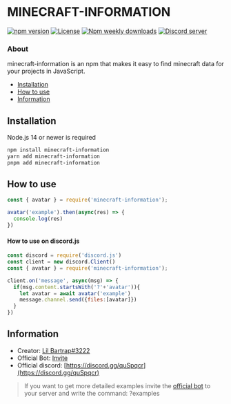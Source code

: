 # MINECRAFT-INFORMATION
[![npm version](https://img.shields.io/npm/v/minecraft-information?label=version)](https://www.npmjs.com/package/minecraft-information)
[![License](https://img.shields.io/npm/l/minecraft-information)](https://www.npmjs.com/package/minecraft-information)
[![Npm weekly downloads](https://img.shields.io/npm/dw/minecraft-information)](https://www.npmjs.com/package/minecraft-information)
[![Discord server](https://img.shields.io/discord/770577878470623262?label=discord)](https://discord.gg/quSpqcr)

### About
minecraft-information is an npm that makes it easy to find minecraft data for your projects in JavaScript.
  - [Installation](#installation)
  - [How to use](#how-to-use)
  - [Information](#information)

## Installation 
Node.js 14 or newer is required

```bash
npm install minecraft-information
yarn add minecraft-information
pnpm add minecraft-information
```

## How to use
```js
const { avatar } = require('minecraft-information');

avatar('example').then(async(res) => {
  console.log(res)
})
```
#### How to use on discord.js
```js
const discord = require('discord.js')
const client = new discord.Client()
const { avatar } = require('minecraft-information');

client.on('message', async(msg) => {
  if(msg.content.startsWith('?'+'avatar')){
    let avatar = await avatar('example')
    message.channel.send({files:[avatar]})
  }
})
```

## Information

- Creator: [Lil Bartrap#3222](https://github.com/lilbartrap999)
- Official Bot: [Invite](https://discord.com/oauth2/authorize?client_id=708562057590603796&permissions=535260687424&scope=bot%20applications.commands)
- Official discord: [https://discord.gg/quSpqcr](https://discord.gg/quSpqcr)

> If you want to get more detailed examples invite the [official bot](https://discord.com/oauth2/authorize?client_id=708562057590603796&permissions=535260687424&scope=bot%20applications.commands) to your server and write the command: ?examples
